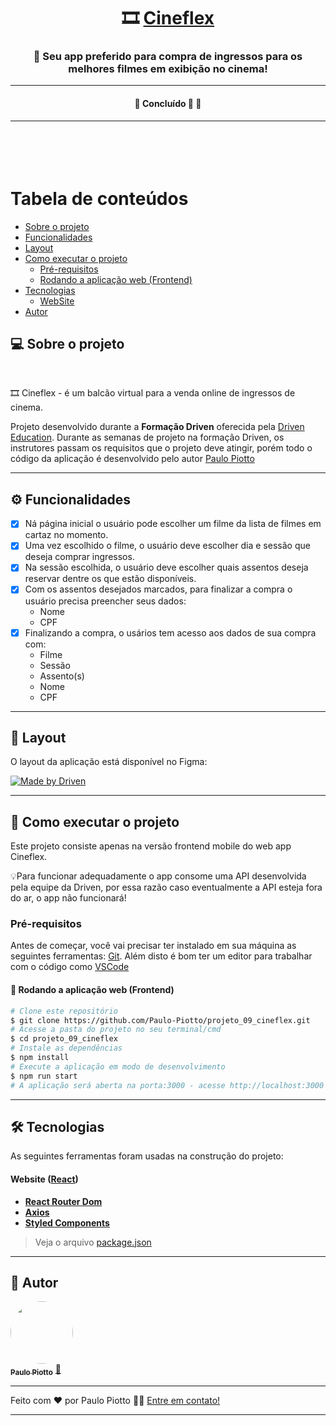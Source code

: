 

<h1 align="center">
     🎞️ <a href="#" alt="site do ecoleta"> Cineflex</a>
</h1>

<h3 align="center">
    🎥 Seu app preferido para compra de ingressos para os melhores filmes em exibição no cinema! 
</h3>

---

<h4 align="center">
	🚧   Concluído 🚀 🚧
</h4>

---
<br><br>
Tabela de conteúdos
=================
<!--ts-->
   * [Sobre o projeto](#-sobre-o-projeto)
   * [Funcionalidades](#-funcionalidades)
   * [Layout](#-layout)
   * [Como executar o projeto](#-como-executar-o-projeto)
     * [Pré-requisitos](#pré-requisitos)
     * [Rodando a aplicação web (Frontend)](#frontend)
   * [Tecnologias](#-tecnologias)
     * [WebSite](#Website)
   * [Autor](#-autor)
<!--te-->


## 💻 Sobre o projeto
<br>

🎞️ Cineflex - é um balcão virtual para a venda online de ingressos de cinema.


Projeto desenvolvido durante a **Formação Driven** oferecida pela [Driven Education](https://www.driven.com.br/?utm_source=search&utm_medium=google-ads&utm_campaign=branding&gclid=Cj0KCQiA7oyNBhDiARIsADtGRZa8cqYastMgHzxSP4gfGdixu6ib79VG7zi6xrecJNkRGD1D2Ap7k20aAuxIEALw_wcB).
Durante as semanas de projeto na formação Driven, os instrutores passam os requisitos que o projeto deve atingir, porém todo o código da aplicação é desenvolvido pelo autor [Paulo Piotto](https://github.com/Paulo-Piotto)

---

## ⚙️ Funcionalidades

- [x] Ná página inicial o usuário pode escolher um filme da lista de filmes em cartaz no momento.
- [x] Uma vez escolhido o filme, o usuário deve escolher dia e sessão que deseja comprar ingressos.
- [x] Na sessão escolhida, o usuário deve escolher quais assentos deseja reservar dentre os que estão disponíveis.
- [x] Com os assentos desejados marcados, para finalizar a compra o usuário precisa preencher seus dados:
    - Nome
    - CPF
- [x] Finalizando a compra, o usários tem acesso aos dados de sua compra com:
    - Filme
    - Sessão
    - Assento(s)
    - Nome
    - CPF

---

## 🎨 Layout

O layout da aplicação está disponível no Figma:

<a href="https://www.figma.com/file/rc7ZTYfLZg9zpGahWB1aXb/Cineflex?node-id=0%3A1">
  <img alt="Made by Driven" src="https://img.shields.io/badge/Acessar%20Layout%20-Figma-%2304D361">
</a>

---

## 🚀 Como executar o projeto

Este projeto consiste apenas na versão frontend mobile do web app Cineflex.

💡Para funcionar adequadamente o app consome uma API desenvolvida pela equipe da Driven, por essa razão caso eventualmente a API esteja fora do ar, o app não funcionará!

### Pré-requisitos

Antes de começar, você vai precisar ter instalado em sua máquina as seguintes ferramentas:
[Git](https://git-scm.com).
Além disto é bom ter um editor para trabalhar com o código como [VSCode](https://code.visualstudio.com/)



#### 🧭 Rodando a aplicação web (Frontend)

```bash
# Clone este repositório
$ git clone https://github.com/Paulo-Piotto/projeto_09_cineflex.git
# Acesse a pasta do projeto no seu terminal/cmd
$ cd projeto_09_cineflex
# Instale as dependências
$ npm install
# Execute a aplicação em modo de desenvolvimento
$ npm run start
# A aplicação será aberta na porta:3000 - acesse http://localhost:3000
```

---

## 🛠 Tecnologias

As seguintes ferramentas foram usadas na construção do projeto:

#### **Website**  ([React](https://reactjs.org/))

-   **[React Router Dom](https://github.com/ReactTraining/react-router/tree/master/packages/react-router-dom)**
-   **[Axios](https://github.com/axios/axios)**
-   **[Styled Components](https://styled-components.com/)**

> Veja o arquivo  [package.json](https://github.com/Paulo-Piotto/projeto_09_cineflex/blob/main/package.json)

---

## 🦸 Autor

<a href="https://www.linkedin.com/in/paulo-henrique-amancio-piotto-b745a1167/">
 <img style="border-radius: 50%;" src="https://avatars.githubusercontent.com/u/83779118?v=4" width="100px;" alt=""/>
 <br />
 <sub><b>Paulo Piotto</b></sub></a> <a href="https://www.linkedin.com/in/paulo-henrique-amancio-piotto-b745a1167/">🚀</a>
 <br />

---

Feito com ❤️ por Paulo Piotto 👋🏽 [Entre em contato!](https://www.linkedin.com/in/paulo-henrique-amancio-piotto-b745a1167/)

---